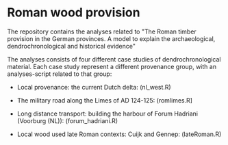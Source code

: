 # Roman wood provision

The repository contains the analyses related to "The Roman timber provision in the German provinces. A model to explain the archaeological, dendrochronological and historical evidence"

The analyses consists of four different case studies of dendrochronological material. Each case study represent a different provenance group, with an analyses-script related to that group:

-   Local provenance: the current Dutch delta: (nl_west.R)

-   The military road along the Limes of AD 124-125: (romlimes.R]

-   Long distance transport: building the harbour of Forum Hadriani (Voorburg (NL)): (forum_hadriani.R)

-   Local wood used late Roman contexts: Cuijk and Gennep: (lateRoman.R)
